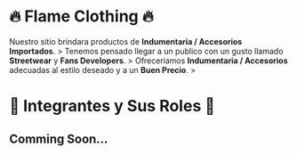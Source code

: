# 🔥 Flame Clothing 🔥

Nuestro sitio brindara productos de **Indumentaria / Accesorios Importados**. >
Tenemos pensado llegar a un publico con un gusto llamado **Streetwear** y **Fans Developers**. >
Ofreceriamos **Indumentaria / Accesorios** adecuadas al estilo deseado y a un **Buen Precio**. >

# 👥 Integrantes y Sus Roles 👥

## Comming Soon... 